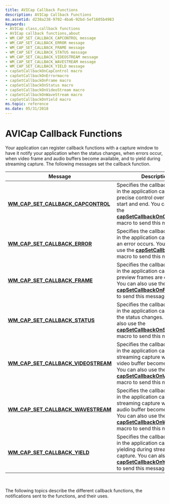 ```yaml
---
title: AVICap Callback Functions
description: AVICap Callback Functions
ms.assetid: d238a238-9702-4ba6-92bd-5ef1605b4983
keywords:
- AVICap class,callback functions
- AVICap callback functions,about
- WM_CAP_SET_CALLBACK_CAPCONTROL message
- WM_CAP_SET_CALLBACK_ERROR message
- WM_CAP_SET_CALLBACK_FRAME message
- WM_CAP_SET_CALLBACK_STATUS message
- WM_CAP_SET_CALLBACK_VIDEOSTREAM message
- WM_CAP_SET_CALLBACK_WAVESTREAM message
- WM_CAP_SET_CALLBACK_YIELD message
- capSetCallbackOnCapControl macro
- capSetCallbackOnErrormacro
- capSetCallbackOnFrame macro
- capSetCallbackOnStatus macro
- capSetCallbackOnVideoStream macro
- capSetCallbackOnWaveStream macro
- capSetCallbackOnYield macro
ms.topic: reference
ms.date: 05/31/2018
---
```


# AVICap Callback Functions

Your application can register callback functions with a capture window to have it notify your application when the status changes, when errors occur, when video frame and audio buffers become available, and to yield during streaming capture. The following messages set the callback function.



| Message                                                                        | Description                                                                                                                                                                                                                                       |
|--------------------------------------------------------------------------------|---------------------------------------------------------------------------------------------------------------------------------------------------------------------------------------------------------------------------------------------------|
| [**WM\_CAP\_SET\_CALLBACK\_CAPCONTROL**](wm-cap-set-callback-capcontrol.md)   | Specifies the callback function in the application called to give precise control over capture start and end. You can also use the [**capSetCallbackOnCapControl**](/windows/desktop/api/Vfw/nf-vfw-capsetcallbackoncapcontrol) macro to send this message.                   |
| [**WM\_CAP\_SET\_CALLBACK\_ERROR**](wm-cap-set-callback-error.md)             | Specifies the callback function in the application called when an error occurs. You can also use the [**capSetCallbackOnError**](/windows/desktop/api/Vfw/nf-vfw-capsetcallbackonerror) macro to send this message.                                                           |
| [**WM\_CAP\_SET\_CALLBACK\_FRAME**](wm-cap-set-callback-frame.md)             | Specifies the callback function in the application called when preview frames are captured. You can also use the [**capSetCallbackOnFrame**](/windows/desktop/api/Vfw/nf-vfw-capsetcallbackonframe) macro to send this message.                                               |
| [**WM\_CAP\_SET\_CALLBACK\_STATUS**](wm-cap-set-callback-status.md)           | Specifies the callback function in the application called when the status changes. You can also use the [**capSetCallbackOnStatus**](/windows/desktop/api/Vfw/nf-vfw-capsetcallbackonstatus) macro to send this message.                                                      |
| [**WM\_CAP\_SET\_CALLBACK\_VIDEOSTREAM**](wm-cap-set-callback-videostream.md) | Specifies the callback function in the application called during streaming capture when a new video buffer becomes available. You can also use the [**capSetCallbackOnVideoStream**](/windows/desktop/api/Vfw/nf-vfw-capsetcallbackonvideostream) macro to send this message. |
| [**WM\_CAP\_SET\_CALLBACK\_WAVESTREAM**](wm-cap-set-callback-wavestream.md)   | Specifies the callback function in the application called during streaming capture when a new audio buffer becomes available. You can also use the [**capSetCallbackOnWaveStream**](/windows/desktop/api/Vfw/nf-vfw-capsetcallbackonwavestream) macro to send this message.   |
| [**WM\_CAP\_SET\_CALLBACK\_YIELD**](wm-cap-set-callback-yield.md)             | Specifies the callback function in the application called when yielding during streaming capture. You can also use the [**capSetCallbackOnYield**](/windows/desktop/api/Vfw/nf-vfw-capsetcallbackonyield) macro to send this message.                                         |



 

The following topics describe the different callback functions, the notifications sent to the functions, and their uses.

 

 




